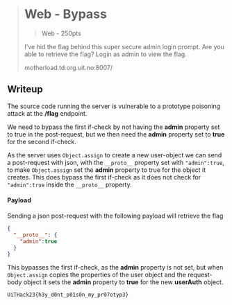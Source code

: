 > # Web - Bypass
> > Web - 250pts
>
> I've hid the flag behind this super secure admin login prompt. Are you able to retrieve the flag?
> Login as admin to view the flag.
>
> motherload.td.org.uit.no:8007/

## Writeup
The source code running the server is vulnerable to a prototype poisoning attack at the __/flag__ endpoint.

We need to bypass the first if-check by not having the __admin__ property set to true in the post-request, but we then need the __admin__ property set to __true__ for the second if-check.

As the server uses `Object.assign` to create a new user-object we can send a post-request with json, with the `__proto__` property set with `"admin":true`, to make `Object.assign` set the __admin__ property to true for the object it creates. This does bypass the first if-check as it does not check for `"admin":true` inside the `__proto__` property.

#### Payload
Sending a json post-request with the following payload will retrieve the flag
```json
{
  "__proto__": {
    "admin":true
  }
}
```
This bypasses the first if-check, as the __admin__ property is not set, but when `Object.assign` copies the properties of the user object and the request-body object it sets the __admin__ property to __true__ for the new __userAuth__ object.

```
UiTHack23{h3y_d0nt_p01s0n_my_pr07otyp3}
```
